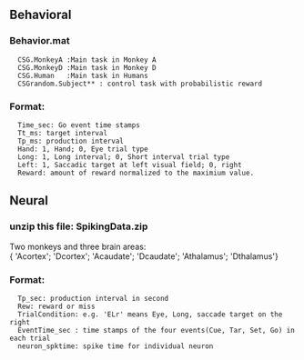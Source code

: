 ## Behavioral

### Behavior.mat

      CSG.MonkeyA :Main task in Monkey A
      CSG.MonkeyD :Main task in Monkey D
      CSG.Human   :Main task in Humans
      CSGrandom.Subject** : control task with probabilistic reward
      
### Format:
      Time_sec: Go event time stamps
      Tt_ms: target interval
      Tp_ms: production interval
      Hand: 1, Hand; 0, Eye trial type
      Long: 1, Long interval; 0, Short interval trial type
      Left: 1, Saccadic target at left visual field; 0, right
      Reward: amount of reward normalized to the maximium value.
## Neural

### unzip this file: SpikingData.zip
 Two monkeys and three brain areas:  
     { 'Acortex';
      'Dcortex';
      'Acaudate';
      'Dcaudate';
      'Athalamus';
      'Dthalamus'}
  ### Format:    
      Tp_sec: production interval in second
      Rew: reward or miss
      TrialCondition: e.g. 'ELr' means Eye, Long, saccade target on the right
      EventTime_sec : time stamps of the four events(Cue, Tar, Set, Go) in each trial
      neuron_spktime: spike time for individual neuron 

